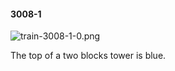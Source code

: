 #### 3008-1
![train-3008-1-0.png](https://github.com/lil-lab/nlvr/raw/master/nlvr/train/images/4/train-3008-1-0.png "train-3008-1-0.png")

The top of a two blocks  tower is blue.